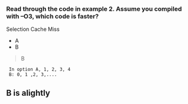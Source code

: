 ### Read through the code in example 2. Assume you compiled with –O3, which code is faster?

Selection Cache Miss

- A
- B

> B

```
 In option A, 1, 2, 3, 4
 B: 0, 1 ,2, 3,....
```

## B is alightly
